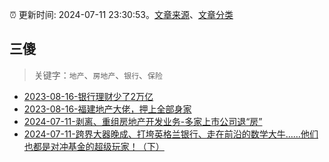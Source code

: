 :alarm_clock: 更新时间: 2024-07-11 23:30:53。[文章来源](/README.md)、[文章分类](/TAGS.md)

## 三傻


> 关键字：`地产`、`房地产`、`银行`、`保险`



- [2023-08-16-银行理财少了2万亿](https://www.aicaijing.com.cn/article/18565) 
- [2023-08-16-福建地产大佬，押上全部身家](https://www.aicaijing.com.cn/article/18567) 
- [2024-07-11-剥离、重组房地产开发业务-多家上市公司退“房”](https://www.cls.cn/detail/1730675) 
- [2024-07-11-跨界大器晚成、打垮英格兰银行、走在前沿的数学大牛……他们也都是对冲基金的超级玩家！（下）](https://xueqiu.com/9158060429/297094553) 
